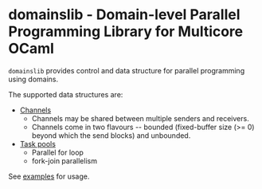 # domainslib - Domain-level Parallel Programming Library for Multicore OCaml

`domainslib` provides control and data structure for parallel programming using
domains.

The supported data structures are:

* [Channels](https://github.com/ocaml-multicore/domainslib/blob/master/lib/chan.mli)
  + Channels may be shared between multiple senders and receivers.
  + Channels come in two flavours -- bounded (fixed-buffer size (>= 0) beyond which the
    send blocks) and unbounded.
* [Task pools](https://github.com/ocaml-multicore/domainslib/blob/task_pool/lib/task_pool.mli)
  + Parallel for loop
  + fork-join parallelism

See
[examples](https://github.com/ocaml-multicore/domainslib/tree/task_pool/test)
for usage.
